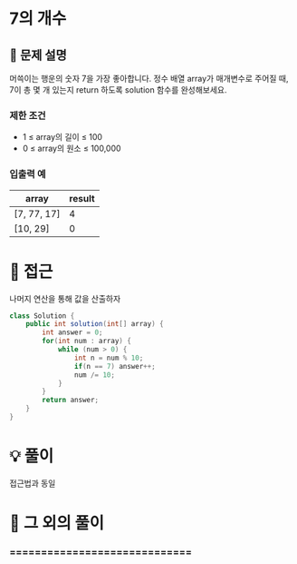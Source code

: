 # 7의 개수

## 📌 문제 설명

머쓱이는 행운의 숫자 7을 가장 좋아합니다. 정수 배열 array가 매개변수로 주어질 때, 7이 총 몇 개 있는지 return 하도록 solution 함수를 완성해보세요.

### 제한 조건

- 1 ≤ array의 길이 ≤ 100
- 0 ≤ array의 원소 ≤ 100,000


### 입출력 예

| array       | result |
| ----------- | ------ |
| [7, 77, 17] | 4      |
| [10, 29]    | 0      |

# 🧐 접근

나머지 연산을 통해 값을 산출하자


```java
class Solution {
    public int solution(int[] array) {
        int answer = 0;
        for(int num : array) {
            while (num > 0) {
                int n = num % 10;
                if(n == 7) answer++;
                num /= 10;
            }
        }
        return answer;
    }
}
```

# 💡 풀이

접근법과 동일

# 📘 그 외의 풀이

### =============================
